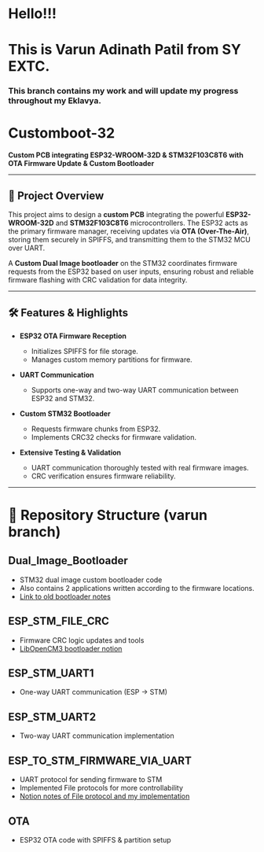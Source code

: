 # Hello!!!
# This is **Varun Adinath Patil** from **SY EXTC.**
### This branch contains my work and will update my progress throughout my Eklavya. 
# Customboot-32

**Custom PCB integrating ESP32-WROOM-32D & STM32F103C8T6 with OTA Firmware Update & Custom Bootloader**

---

## 🚀 Project Overview

This project aims to design a **custom PCB** integrating the powerful **ESP32-WROOM-32D** and **STM32F103C8T6** microcontrollers. The ESP32 acts as the primary firmware manager, receiving updates via **OTA (Over-The-Air)**, storing them securely in SPIFFS, and transmitting them to the STM32 MCU over UART.

A **Custom Dual Image bootloader** on the STM32 coordinates firmware requests from the ESP32 based on user inputs, ensuring robust and reliable firmware flashing with CRC validation for data integrity.

---

## 🛠️ Features & Highlights

- **ESP32 OTA Firmware Reception**  
  - Initializes SPIFFS for file storage.  
  - Manages custom memory partitions for firmware.

- **UART Communication**  
  - Supports one-way and two-way UART communication between ESP32 and STM32.  
  
- **Custom STM32 Bootloader**  
  - Requests firmware chunks from ESP32.  
  - Implements CRC32 checks for firmware validation.  

- **Extensive Testing & Validation**  
  - UART communication thoroughly tested with real firmware images.  
  - CRC verification ensures firmware reliability.

---

# 📂 Repository Structure (varun branch)

## Dual_Image_Bootloader 
- STM32 dual image custom bootloader code
- Also contains 2 applications written according to the firmware locations.
- [Link to old bootloader notes](https://www.notion.so/BootLoader-2298c356155f80d4acd2e90b8f80611c)

## ESP_STM_FILE_CRC 
- Firmware CRC logic updates and tools
- [LibOpenCM3 bootloader notion](https://www.notion.so/LibOpenCM3-2478c356155f80a6afcfc1611a41d326)

## ESP_STM_UART1 
- One-way UART communication (ESP → STM)

## ESP_STM_UART2 
- Two-way UART communication implementation

## ESP_TO_STM_FIRMWARE_VIA_UART 
- UART protocol for sending firmware to STM
- Implemented File protocols for more controllability
- [Notion notes of File protocol and my implementation](https://www.notion.so/Esp-to-Stm-File-transfer-File-Protocol-2438c356155f8017bc71f075e02f5cac)

## OTA 
- ESP32 OTA code with SPIFFS & partition setup



